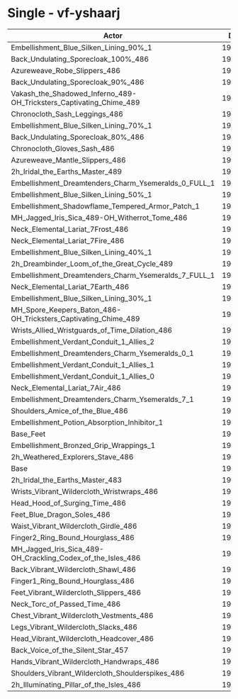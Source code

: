 # Single - vf-yshaarj
| Actor | DPS | Increase |
|---|:---:|:---:|
|Embellishment_Blue_Silken_Lining_90%_1|198932|2.23%|
|Back_Undulating_Sporecloak_100%_486|198766|2.15%|
|Azureweave_Robe_Slippers_486|198738|2.13%|
|Back_Undulating_Sporecloak_90%_486|198357|1.94%|
|Vakash_the_Shadowed_Inferno_489-OH_Tricksters_Captivating_Chime_489|198273|1.89%|
|Chronocloth_Sash_Leggings_486|198150|1.83%|
|Embellishment_Blue_Silken_Lining_70%_1|198051|1.78%|
|Back_Undulating_Sporecloak_80%_486|197896|1.70%|
|Chronocloth_Gloves_Sash_486|197888|1.70%|
|Azureweave_Mantle_Slippers_486|197816|1.66%|
|2h_Iridal_the_Earths_Master_489|197714|1.61%|
|Embellishment_Dreamtenders_Charm_Ysemeralds_0_FULL_1|197266|1.38%|
|Embellishment_Blue_Silken_Lining_50%_1|197047|1.26%|
|Embellishment_Shadowflame_Tempered_Armor_Patch_1|196946|1.21%|
|MH_Jagged_Iris_Sica_489-OH_Witherrot_Tome_486|196875|1.18%|
|Neck_Elemental_Lariat_7Frost_486|196661|1.07%|
|Neck_Elemental_Lariat_7Fire_486|196647|1.06%|
|Embellishment_Blue_Silken_Lining_40%_1|196544|1.01%|
|2h_Dreambinder_Loom_of_the_Great_Cycle_489|196475|0.97%|
|Embellishment_Dreamtenders_Charm_Ysemeralds_7_FULL_1|196322|0.89%|
|Neck_Elemental_Lariat_7Earth_486|196282|0.87%|
|Embellishment_Blue_Silken_Lining_30%_1|196071|0.76%|
|MH_Spore_Keepers_Baton_486-OH_Tricksters_Captivating_Chime_489|196046|0.75%|
|Wrists_Allied_Wristguards_of_Time_Dilation_486|195970|0.71%|
|Embellishment_Verdant_Conduit_1_Allies_2|195961|0.71%|
|Embellishment_Dreamtenders_Charm_Ysemeralds_0_1|195960|0.71%|
|Embellishment_Verdant_Conduit_1_Allies_1|195860|0.65%|
|Embellishment_Verdant_Conduit_1_Allies_0|195851|0.65%|
|Neck_Elemental_Lariat_7Air_486|195633|0.54%|
|Embellishment_Dreamtenders_Charm_Ysemeralds_7_1|195245|0.34%|
|Shoulders_Amice_of_the_Blue_486|195131|0.28%|
|Embellishment_Potion_Absorption_Inhibitor_1|194971|0.20%|
|Base_Feet|194864|0.14%|
|Embellishment_Bronzed_Grip_Wrappings_1|194623|0.02%|
|2h_Weathered_Explorers_Stave_486|194614|0.01%|
|Base|194587|0.00%|
|2h_Iridal_the_Earths_Master_483|194585|0.00%|
|Wrists_Vibrant_Wildercloth_Wristwraps_486|194558|-0.01%|
|Head_Hood_of_Surging_Time_486|194529|-0.03%|
|Feet_Blue_Dragon_Soles_486|194511|-0.04%|
|Waist_Vibrant_Wildercloth_Girdle_486|194364|-0.11%|
|Finger2_Ring_Bound_Hourglass_486|194346|-0.12%|
|MH_Jagged_Iris_Sica_489-OH_Crackling_Codex_of_the_Isles_486|194334|-0.13%|
|Back_Vibrant_Wildercloth_Shawl_486|194245|-0.18%|
|Finger1_Ring_Bound_Hourglass_486|194199|-0.20%|
|Feet_Vibrant_Wildercloth_Slippers_486|194187|-0.21%|
|Neck_Torc_of_Passed_Time_486|193987|-0.31%|
|Chest_Vibrant_Wildercloth_Vestments_486|193858|-0.37%|
|Legs_Vibrant_Wildercloth_Slacks_486|193638|-0.49%|
|Head_Vibrant_Wildercloth_Headcover_486|193590|-0.51%|
|Back_Voice_of_the_Silent_Star_457|193562|-0.53%|
|Hands_Vibrant_Wildercloth_Handwraps_486|193419|-0.60%|
|Shoulders_Vibrant_Wildercloth_Shoulderspikes_486|193418|-0.60%|
|2h_Illuminating_Pillar_of_the_Isles_486|193218|-0.70%|
